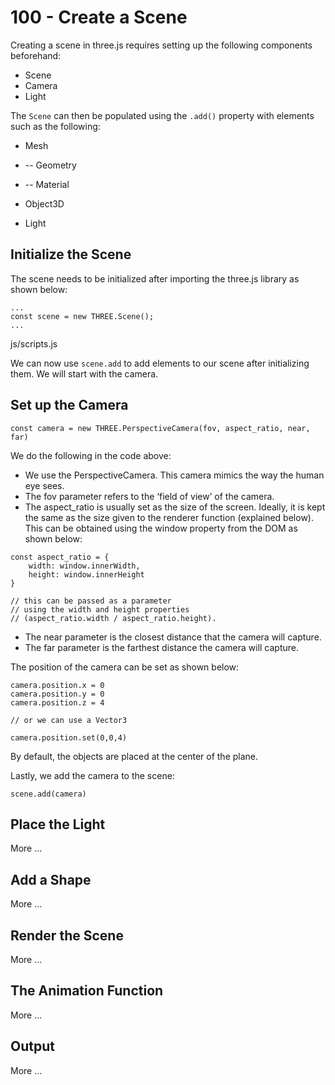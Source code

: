 # 100 - Create a Scene

Creating a scene in three.js requires setting up the following components beforehand:

- Scene
- Camera
- Light

The ```Scene``` can then be populated using the ```.add()``` property with elements such as the following:

- Mesh

- -- Geometry

- -- Material

- Object3D

- Light

## Initialize the Scene

The scene needs to be initialized after importing the three.js library as shown below:

```
...
const scene = new THREE.Scene();
...
```
js/scripts.js

We can now use ```scene.add``` to add elements to our scene after initializing them. We will start with the camera.

## Set up the Camera

```
const camera = new THREE.PerspectiveCamera(fov, aspect_ratio, near, far)
```

We do the following in the code above:

- We use the PerspectiveCamera. This camera mimics the way the human eye sees.
- The fov parameter refers to the ‘field of view’ of the camera.
- The aspect_ratio is usually set as the size of the screen. Ideally, it is kept the same as the size given to the renderer function (explained below). This can be obtained using the window property from the DOM as shown below:

```
const aspect_ratio = {
    width: window.innerWidth,
    height: window.innerHeight
}

// this can be passed as a parameter 
// using the width and height properties
// (aspect_ratio.width / aspect_ratio.height).
```

- The near parameter is the closest distance that the camera will capture.
- The far parameter is the farthest distance the camera will capture.

The position of the camera can be set as shown below:

```
camera.position.x = 0
camera.position.y = 0
camera.position.z = 4

// or we can use a Vector3

camera.position.set(0,0,4)
```

By default, the objects are placed at the center of the plane.

Lastly, we add the camera to the scene:

```
scene.add(camera)
```

## Place the Light

More ...

## Add a Shape

More ...

## Render the Scene

More ...

## The Animation Function

More ...

## Output

More ...